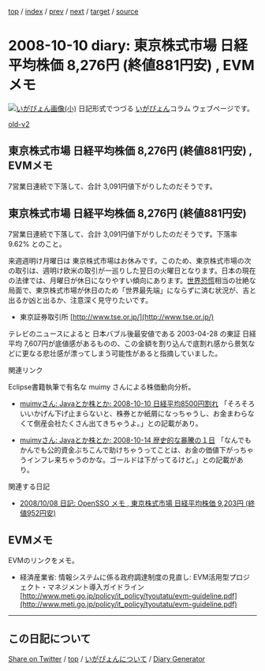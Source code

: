 [top](https://igapyon.github.io/diary/) 
 / [index](https://igapyon.github.io/diary/2008/index.html) 
 / [prev](https://igapyon.github.io/diary/2008/ig081009.html) 
 / [next](https://igapyon.github.io/diary/2008/ig081013.html) 
 / [target](https://igapyon.github.io/diary/2008/ig081010.html) 
 / [source](https://github.com/igapyon/diary/blob/gh-pages/2008/ig081010.html.src.md) 

2008-10-10 diary: 東京株式市場 日経平均株価 8,276円 (終値881円安) , EVMメモ
=====================================================================================================
[![いがぴょん画像(小)](https://igapyon.github.io/diary/images/iga200306s.jpg "いがぴょん")](https://igapyon.github.io/diary/memo/memoigapyon.html) 日記形式でつづる [いがぴょん](https://igapyon.github.io/diary/memo/memoigapyon.html)コラム ウェブページです。

[old-v2](ig081010-orig.html)

## 東京株式市場 日経平均株価 8,276円 (終値881円安) , EVMメモ

7営業日連続で下落して、合計 3,091円値下がりしたのだそうです。


## 東京株式市場 日経平均株価 8,276円 (終値881円安)

7営業日連続で下落して、合計 3,091円値下がりしたのだそうです。下落率 9.62% とのこと。

来週週明け月曜日は 東京株式市場はお休みです。このため、東京株式市場の次の取引は、週明け欧米の取引が一巡りした翌日の火曜日となります。日本の現在の法律では、月曜日が休日になりやすい傾向にあります。[世界恐慌](http://ja.wikipedia.org/wiki/%E4%B8%96%E7%95%8C%E6%81%90%E6%85%8C)相当の壮絶な局面で、東京株式市場が休日のため「世界最先端」にならずに済む状況が、吉と出るか凶と出るか、注意深く見守りたいです。

* 東京証券取引所
  [http://www.tse.or.jp/](http://www.tse.or.jp/)

テレビのニュースによると 日本バブル後最安値である 2003-04-28 の東証 日経平均 7,607円が底値感があるものの、この金額を割り込んで底割れ感から景気などに更なる悲壮感が漂ってしまう可能性があると指摘していました。

関連リンク

Eclipse書籍執筆で有名な muimy さんによる株価動向分析。

* [muimyさん: Javaとか株とか: 2008-10-10 日経平均8500円割れ](http://d.hatena.ne.jp/muimy/20081010)
  「そろそろいいかげん下げ止まらないと、株券とか紙屑になっちゃうし、お金まわらなくて倒産会社たくさん出てきちゃうよ。」との記載があり。
  
* [muimyさん: Javaとか株とか: 2008-10-14 歴史的な暴騰の１日](http://d.hatena.ne.jp/muimy/20081014)
  「なんでもかんでも公的資金ぶちこんで助けちゃうってことは、お金の価値下がっちゃうインフレ来ちゃうのかな。ゴールドは下がってるけど。」との記載があり。

関連する日記

* [2008/10/08 日記: OpenSSO メモ , 東京株式市場 日経平均株価 9,203円 (終値952円安)](ig081008.html)

## EVMメモ

EVMのリンクをメモ。

* 経済産業省: 情報システムに係る政府調達制度の見直し: EVM活用型プロジェクト・マネジメント導入ガイドライン
  [http://www.meti.go.jp/policy/it_policy/tyoutatu/evm-guideline.pdf](http://www.meti.go.jp/policy/it_policy/tyoutatu/evm-guideline.pdf)

----------------------------------------------------------------------------------------------------

## この日記について

[Share on Twitter](https://twitter.com/intent/tweet?hashtags=igapyon%2Cdiary%2C%E3%81%84%E3%81%8C%E3%81%B4%E3%82%87%E3%82%93&text=%E6%9D%B1%E4%BA%AC%E6%A0%AA%E5%BC%8F%E5%B8%82%E5%A0%B4+%E6%97%A5%E7%B5%8C%E5%B9%B3%E5%9D%87%E6%A0%AA%E4%BE%A1+8%2C276%E5%86%86+%28%E7%B5%82%E5%80%A4881%E5%86%86%E5%AE%89%29+%2C+EVM%E3%83%A1%E3%83%A2&url=https%3A%2F%2Figapyon.github.io%2Fdiary%2F2008%2Fig081010.html) / [top](https://igapyon.github.io/diary/) / [いがぴょんについて](https://igapyon.github.io/diary/memo/memoigapyon.html) / [Diary Generator](https://github.com/igapyon/igapyonv3)
